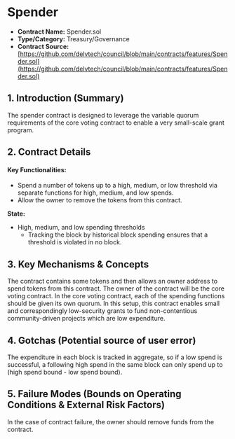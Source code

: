 # Spender

* **Contract Name:** Spender.sol
* **Type/Category:** Treasury/Governance
* **Contract Source:**[https://github.com/delvtech/council/blob/main/contracts/features/Spender.sol](https://github.com/delvtech/council/blob/main/contracts/features/Spender.sol)

## **1. Introduction (Summary)**

The spender contract is designed to leverage the variable quorum requirements of the core voting contract to enable a very small-scale grant program.

## **2. Contract Details**

#### **Key Functionalities:**

* Spend a number of tokens up to a high, medium, or low threshold via separate functions for high, medium, and low spends.
* Allow the owner to remove the tokens from this contract.

**State:**

* High, medium, and low spending thresholds
  * Tracking the block by historical block spending ensures that a threshold is violated in no block.

## **3. Key Mechanisms & Concepts**

The contract contains some tokens and then allows an owner address to spend tokens from this contract. The owner of the contract will be the core voting contract. In the core voting contract, each of the spending functions should be given its own quorum. In this setup, this contract enables small and correspondingly low-security grants to fund non-contentious community-driven projects which are low expenditure.

## **4. Gotchas (Potential source of user error)**

The expenditure in each block is tracked in aggregate, so if a low spend is successful, a following high spend in the same block can only spend up to (high spend bound - low spend bound).

## **5. Failure Modes (Bounds on Operating Conditions & External Risk Factors)**

In the case of contract failure, the owner should remove funds from the contract.
